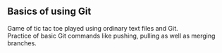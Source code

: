 ## Basics of using Git
Game of tic tac toe played using ordinary text files and Git.\
Practice of basic Git commands like pushing, pulling as well as merging branches.
